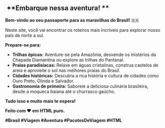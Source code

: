 ## ️ **Embarque nessa aventura! **

**Bem-vindo ao seu passaporte para as maravilhas do Brasil!** 🇧🇷

Neste site, você vai encontrar os roteiros mais incríveis para explorar nosso país de norte a sul. 

**Prepare-se para:**

* **Trilhas épicas:** Aventure-se pela Amazônia, desvende os mistérios da Chapada Diamantina ou explore as trilhas do Pantanal.
* **Praias paradisíacas:** Relaxe em águas cristalinas, construa castelos de areia e aproveite o sol nas melhores praias do Brasil.
* **Cidades históricas:** Descubra a rica história e cultura de cidades como Ouro Preto, Olinda e Salvador.
* **Gastronomia de primeira:** Saboreie a deliciosa culinária brasileira, desde a moqueca baiana até o churrasco gaúcho.

**Tudo isso e muito mais te espera!** 

**Feito com ❤️ em HTML puro.**

**#Brasil #Viagem #Aventura #PacotesDeViagem #HTML**
